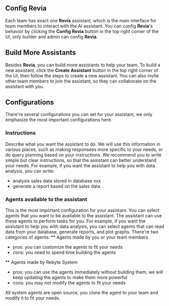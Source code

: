 ## Config **Revia**

Each team has exact one **Revia** assistant, which is the main interface for team members to interact with the AI assistant. You can config **Revia**'s behavior by clicking the **Config Revia** button in the top right corner of the UI, only builder and admin can config **Revia**.

## Build More Assistants
Besides **Revia**, you can build more assistants to help your team. To build a new assistant, click the **Create Assistant** button in the top right corner of the UI, then follow the steps to create a new assistant. You can also invite other team members to join the assistant, so they can collaborate on the assistant with you.

## Configurations

There're several configurations you can set for your assistant, we only emphasize the most important configurations here.

### Instructions
Describe what you want the assistant to do. We will use this information in various places, such as making responsees more specific to your needs, or do query planning based on your instructions.
We recommend you to write simple but clear instructions, so that the assistant can better understand your needs. For example, if you want the assistant to help you with data analysis, you can write:

- analysis sales data stored in database xxx
- generate a report based on the sales data

### Agents available to the assistant
This is the most important configuration for your assistant. You can select agents that you want to be available to the assistant. The assistant can use these agents to perform tasks for you. For example, if you want the assistant to help you with data analysis, you can select agents that can read data from your database, generate reports, and plot graphs.
There're two categories of agents:
** Agents made by you or your team members
- pros: you can customize the agents to fit your needs
- cons: you need to spend time building the agents

** Agents made by Rebyte System
- pros: you can use the agents immediately without building them, we will keep updating the agents to make them more powerful
- cons: you may not modify the agents to fit your needs

All system agents are open source, you clone the agent to your team and modify it to fit your needs.




